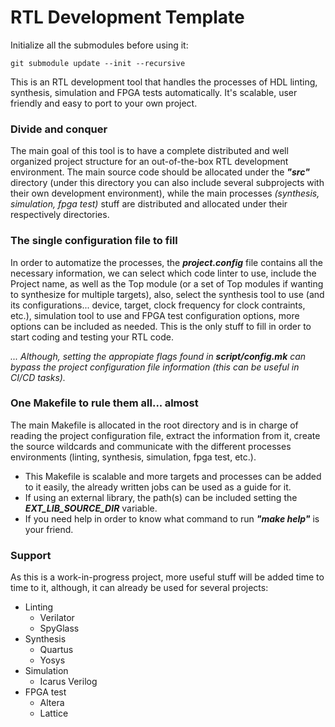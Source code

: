 # RTL Development Template

Initialize all the submodules before using it:
```
git submodule update --init --recursive
```
This is an RTL development tool that handles the processes of HDL linting, synthesis, simulation and FPGA tests automatically. It's scalable, user friendly and easy to port to your own project.

### Divide and conquer
The main goal of this tool is to have a complete distributed and well organized project structure for an out-of-the-box RTL development environment. The main source code should be allocated under the ***"src"*** directory (under this directory you can also include several subprojects with their own development environment), while the main processes *(synthesis, simulation, fpga test)* stuff are distributed and allocated under their respectively directories.

### The single configuration file to fill
In order to automatize the processes, the ***project.config*** file contains all the necessary information, we can select which code linter to use, include the Project name, as well as the Top module (or a set of Top modules if wanting to synthesize for multiple targets), also, select the synthesis tool to use (and its configurations... device, target, clock frequency for clock contraints, etc.), simulation tool to use and FPGA test configuration options, more options can be included as needed. This is the only stuff to fill in order to start coding and testing your RTL code.

*... Although, setting the appropiate flags found in* ***script/config.mk*** *can bypass the project configuration file information (this can be useful in CI/CD tasks).*

### One Makefile to rule them all... almost
The main Makefile is allocated in the root directory and is in charge of reading the project configuration file, extract the information from it, create the source wildcards and communicate with the different processes environments (linting, synthesis, simulation, fpga test, etc.).

- This Makefile is scalable and more targets and processes can be added to it easily, the already written jobs can be used as a guide for it.
- If using an external library, the path(s) can be included setting the ***EXT_LIB_SOURCE_DIR*** variable.
- If you need help in order to know what command to run ***"make help"*** is your friend.

### Support
As this is a work-in-progress project, more useful stuff will be added time to time to it, although, it can already be used for several projects:
- Linting
  - Verilator
  - SpyGlass
- Synthesis
  - Quartus
  - Yosys
- Simulation
  - Icarus Verilog
- FPGA test
  - Altera
  - Lattice
